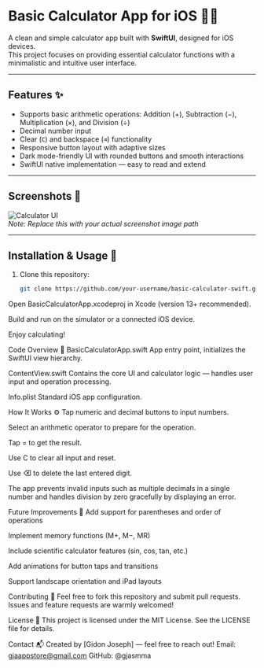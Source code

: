 # Basic Calculator App for iOS 🧮📱

A clean and simple calculator app built with **SwiftUI**, designed for iOS devices.  
This project focuses on providing essential calculator functions with a minimalistic and intuitive user interface.

---

## Features ✨

- Supports basic arithmetic operations: Addition (+), Subtraction (−), Multiplication (×), and Division (÷)
- Decimal number input
- Clear (`C`) and backspace (`⌫`) functionality
- Responsive button layout with adaptive sizes
- Dark mode-friendly UI with rounded buttons and smooth interactions
- SwiftUI native implementation — easy to read and extend

---

## Screenshots 📸

![Calculator UI](./images/calculator_ui.png)  
*Note: Replace this with your actual screenshot image path*

---

## Installation & Usage 🚀

1. Clone this repository:
   ```bash
   git clone https://github.com/your-username/basic-calculator-swift.git
Open BasicCalculatorApp.xcodeproj in Xcode (version 13+ recommended).

Build and run on the simulator or a connected iOS device.

Enjoy calculating!

Code Overview 🧩
BasicCalculatorApp.swift
App entry point, initializes the SwiftUI view hierarchy.

ContentView.swift
Contains the core UI and calculator logic — handles user input and operation processing.

Info.plist
Standard iOS app configuration.

How It Works ⚙️
Tap numeric and decimal buttons to input numbers.

Select an arithmetic operator to prepare for the operation.

Tap = to get the result.

Use C to clear all input and reset.

Use ⌫ to delete the last entered digit.

The app prevents invalid inputs such as multiple decimals in a single number and handles division by zero gracefully by displaying an error.

Future Improvements 🚧
Add support for parentheses and order of operations

Implement memory functions (M+, M−, MR)

Include scientific calculator features (sin, cos, tan, etc.)

Add animations for button taps and transitions

Support landscape orientation and iPad layouts

Contributing 🤝
Feel free to fork this repository and submit pull requests.
Issues and feature requests are warmly welcomed!

License 📝
This project is licensed under the MIT License. See the LICENSE file for details.

Contact 📬
Created by [Gidon Joseph] — feel free to reach out!
Email: gjaappstore@gmail.com
GitHub: @gjasmma
